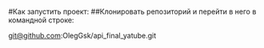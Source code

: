 #Как запустить проект:
##Клонировать репозиторий и перейти в него в командной строке:

git@github.com:OlegGsk/api_final_yatube.git
